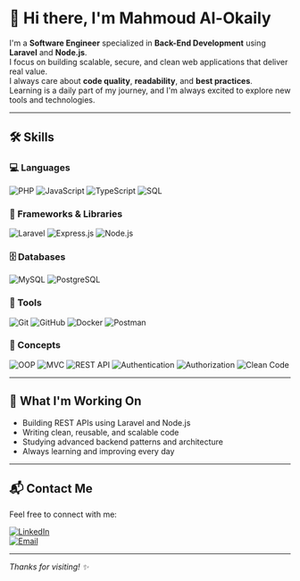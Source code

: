 # 👋 Hi there, I'm Mahmoud Al-Okaily

I'm a **Software Engineer** specialized in **Back-End Development** using **Laravel** and **Node.js**.  
I focus on building scalable, secure, and clean web applications that deliver real value.  
I always care about **code quality**, **readability**, and **best practices**.  
Learning is a daily part of my journey, and I'm always excited to explore new tools and technologies.

---

## 🛠️ Skills

### 💻 Languages  
![PHP](https://img.shields.io/badge/-PHP-777BB4?style=flat&logo=php&logoColor=white)
![JavaScript](https://img.shields.io/badge/-JavaScript-F7DF1E?style=flat&logo=javascript&logoColor=black)
![TypeScript](https://img.shields.io/badge/-TypeScript-3178C6?style=flat&logo=typescript&logoColor=white)
![SQL](https://img.shields.io/badge/-SQL-4479A1?style=flat&logo=mysql&logoColor=white)

### 🚀 Frameworks & Libraries  
![Laravel](https://img.shields.io/badge/-Laravel-FF2D20?style=flat&logo=laravel&logoColor=white)
![Express.js](https://img.shields.io/badge/-Express.js-000000?style=flat&logo=express&logoColor=white)
![Node.js](https://img.shields.io/badge/-Node.js-339933?style=flat&logo=node.js&logoColor=white)

### 🗄️ Databases  
![MySQL](https://img.shields.io/badge/-MySQL-4479A1?style=flat&logo=mysql&logoColor=white)
![PostgreSQL](https://img.shields.io/badge/-PostgreSQL-336791?style=flat&logo=postgresql&logoColor=white)

### 🧰 Tools  
![Git](https://img.shields.io/badge/-Git-F05032?style=flat&logo=git&logoColor=white)
![GitHub](https://img.shields.io/badge/-GitHub-181717?style=flat&logo=github&logoColor=white)
![Docker](https://img.shields.io/badge/-Docker-2496ED?style=flat&logo=docker&logoColor=white)
![Postman](https://img.shields.io/badge/-Postman-FF6C37?style=flat&logo=postman&logoColor=white)

### 🧠 Concepts  
![OOP](https://img.shields.io/badge/-OOP-007ACC?style=flat)
![MVC](https://img.shields.io/badge/-MVC-6DB33F?style=flat)
![REST API](https://img.shields.io/badge/-REST%20API-61DAFB?style=flat)
![Authentication](https://img.shields.io/badge/-Authentication-8E44AD?style=flat)
![Authorization](https://img.shields.io/badge/-Authorization-2ECC71?style=flat)
![Clean Code](https://img.shields.io/badge/-Clean%20Code-34495E?style=flat)

---

## 📌 What I'm Working On  
- Building REST APIs using Laravel and Node.js  
- Writing clean, reusable, and scalable code  
- Studying advanced backend patterns and architecture  
- Always learning and improving every day

---

## 📬 Contact Me  
Feel free to connect with me:

[![LinkedIn](https://img.shields.io/badge/-LinkedIn-0A66C2?style=flat&logo=linkedin&logoColor=white)](https://www.linkedin.com/in/your-linkedin/)  
[![Email](https://img.shields.io/badge/-Email-D14836?style=flat&logo=gmail&logoColor=white)](mailto:your-email@example.com)

---

_Thanks for visiting! ✨_
